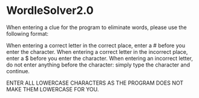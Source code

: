 # WordleSolver2.0
When entering a clue for the program to eliminate words, please use the following format:

When entering a correct letter in the correct place, enter a # before you enter the character.
When entering a correct letter in the incorrect place, enter a $ before you enter the character.
When entering an incorrect letter, do not enter anything before the character: simply type the character and continue.

ENTER ALL LOWERCASE CHARACTERS AS THE PROGRAM DOES NOT MAKE THEM LOWERCASE FOR YOU.
